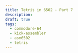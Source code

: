 ```yaml
---
title: Tetris in 6502 - Part 7
description: 
draft: true
tags:
  - commodore-64
  - kick-assembler
  - asm6502
  - tetris
---
```

